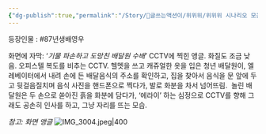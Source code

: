 ```yaml
---
{"dg-publish":true,"permalink":"/Story/🚂글쓰는액션이/위위위/위위위 시나리오 모음/08. 기물 파손하고 도망친 배달원 수배/"}
---
```


등장인물 : #87년생배영우 


화면에 자막:  ‘*기물 파손하고 도망친 배달원 수배’* 
CCTV에 찍힌 앵글. 화질도 조금 낮음. 오피스텔 복도를 비추는 CCTV. 헬멧을 쓰고 캐쥬얼한 옷을 입은 청년 배달원이, 엘레베이터에서 내려 손에 든 배달음식의 주소를 확인하고, 집을 찾아서 음식을 문 앞에 두고 뒷걸음질치며 음식 사진을 핸드폰으로 찍다가, 발로 화분을 차서 넘어뜨림. 
놀린 배달원은 두 손으로 쏟아진 흙을 화분에 담다가, ‘에라이’ 하는 심정으로 CCTV를 향해 그래도 공손히 인사를 하고, 그냥 자리를 뜨는 모습.


*참고: 화면 앵글*
![IMG_3004.jpeg|400](/img/user/Kit/Attachments/IMG_3004.jpeg)


